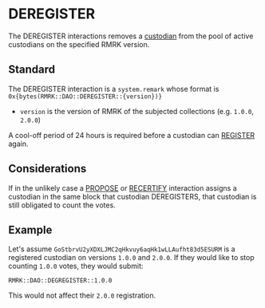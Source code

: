 # DEREGISTER

The DEREGISTER interactions removes a [custodian](../entities/custodian.md) from the pool of active custodians on the specified RMRK version.

## Standard

The DEREGISTER interaction is a `system.remark` whose format is `0x{bytes(RMRK::DAO::DEREGISTER::{version})}`

- `version` is the version of RMRK of the subjected collections (e.g. `1.0.0`, `2.0.0`)

A cool-off period of 24 hours is required before a custodian can [REGISTER](REGISTER.md) again.

## Considerations

If in the unlikely case a [PROPOSE](PROPOSE.md) or [RECERTIFY](RECERTIFY.md) interaction assigns a custodian in the same block that custodian DEREGISTERS,
that custodian is still obligated to count the votes.

## Example

Let's assume `GoStbrvU2yXDXLJMC2qHkvuy6aqHk1wLLAufht83d5ESURM` is a registered custodian on versions `1.0.0` and `2.0.0`. If they would like to stop counting
`1.0.0` votes, they would submit:

```
RMRK::DAO::DEGREGISTER::1.0.0
```

This would not affect their `2.0.0` registration.
